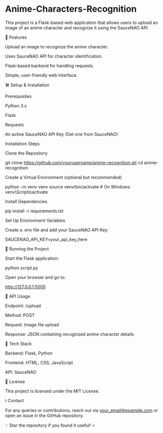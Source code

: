 # Anime-Characters-Recognition
This project is a Flask-based web application that allows users to upload an image of an anime character and recognize it using the SauceNAO API.

🚀 Features

Upload an image to recognize the anime character.

Uses SauceNAO API for character identification.

Flask-based backend for handling requests.

Simple, user-friendly web interface.

🛠 Setup & Installation

Prerequisites

Python 3.x

Flask

Requests

An active SauceNAO API Key (Get one from SauceNAO)

Installation Steps

Clone the Repository

git clone https://github.com/yourusername/anime-recognition.git
cd anime-recognition

Create a Virtual Environment (optional but recommended)

python -m venv venv
source venv/bin/activate  # On Windows: venv\Scripts\activate

Install Dependencies

pip install -r requirements.txt

Set Up Environment Variables

Create a .env file and add your SauceNAO API Key:

SAUCENAO_API_KEY=your_api_key_here

🚀 Running the Project

Start the Flask application:

python script.py

Open your browser and go to:

http://127.0.0.1:5000

📌 API Usage

Endpoint: /upload

Method: POST

Request: Image file upload

Response: JSON containing recognized anime character details

🤖 Tech Stack

Backend: Flask, Python

Frontend: HTML, CSS, JavaScript

API: SauceNAO

📜 License

This project is licensed under the MIT License.

📞 Contact

For any queries or contributions, reach out via your_email@example.com or open an issue in the GitHub repository.

💡 Star the repository if you found it useful! ⭐
